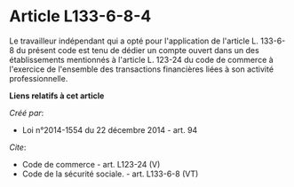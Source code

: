 # Article L133-6-8-4

Le travailleur indépendant qui a opté pour l'application de l'article L. 133-6-8 du présent code est tenu de dédier un compte
ouvert dans un des établissements mentionnés à l'article L. 123-24 du code de commerce à l'exercice de l'ensemble des
transactions financières liées à son activité professionnelle.

**Liens relatifs à cet article**

_Créé par_:

  - Loi n°2014-1554 du 22 décembre 2014 - art. 94

_Cite_:

  - Code de commerce - art. L123-24 (V)
  - Code de la sécurité sociale. - art. L133-6-8 (VT)

